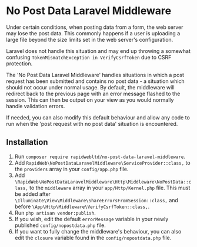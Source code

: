 # No Post Data Laravel Middleware

Under certain conditions, when posting data from a form, the web server may lose the post data. This commonly happens if a user is uploading a large file beyond the size limits set in the web server's configuration.

Laravel does not handle this situation and may end up throwing a somewhat confusing `TokenMismatchException in VerifyCsrfToken` due to CSRF protection.

The 'No Post Data Laravel Middleware' handles situations in which a post request has been submitted and contains no post data - a situation which should not occur under normal usage. By default, the middleware will redirect back to the previous page with an error message flashed to the session. This can then be output on your view as you would normally handle validation errors.

If needed, you can also modify this default behaviour and allow any code to run when the 'post request with no post data' situation is encountered.

## Installation

1. Run `composer require rapidwebltd/no-post-data-laravel-middleware`.
2. Add `RapidWeb\NoPostDataLaravelMiddleware\ServiceProvider::class,` to the `providers` array in your `config/app.php` file.
3. Add `\RapidWeb\NoPostDataLaravelMiddleware\Http\Middleware\NoPostData::class,` to the `middleware` array in your `app/Http/Kernel.php` file. 
This must be added after `\Illuminate\View\Middleware\ShareErrorsFromSession::class,` and before `\App\Http\Middleware\VerifyCsrfToken::class,`.
4. Run `php artisan vendor:publish`.
5. If you wish, edit the default `errorMessage` variable in your newly published `config/nopostdata.php` file.
6. If you want to fully change the middleware's behaviour, you can also edit the `closure` variable found in the `config/nopostdata.php` file.
